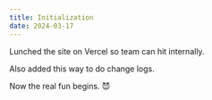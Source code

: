 ```yaml
---
title: Initialization
date: 2024-03-17
---
```


Lunched the site on Vercel so team can hit internally.

Also added this way to do change logs.

Now the real fun begins. 😈